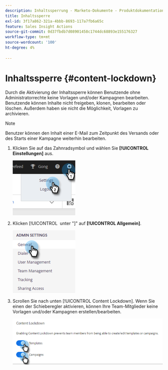 ```yaml
---
description: Inhaltssperrung - Marketo-Dokumente - Produktdokumentation
title: Inhaltssperre
exl-id: 3f17a862-321a-4bbb-8693-117a7fb6a65c
feature: Sales Insight Actions
source-git-commit: 0d37fbdb7d08901458c1744dc68893e155176327
workflow-type: tm+mt
source-wordcount: '100'
ht-degree: 4%

---
```


# Inhaltssperre {#content-lockdown}

Durch die Aktivierung der Inhaltssperre können Benutzende ohne Administratorrechte keine Vorlagen und/oder Kampagnen bearbeiten. Benutzende können Inhalte nicht freigeben, klonen, bearbeiten oder löschen. Außerdem haben sie nicht die Möglichkeit, Vorlagen zu archivieren.

>[!NOTE]
>
>Benutzer können den Inhalt einer E-Mail zum Zeitpunkt des Versands oder des Starts einer Kampagne weiterhin bearbeiten.

1. Klicken Sie auf das Zahnradsymbol und wählen Sie **[!UICONTROL Einstellungen]** aus.

   ![](assets/content-lockdown-1.png)

1. Klicken [!UICONTROL &#x200B; unter &quot;]&quot; auf **[!UICONTROL Allgemein]**.

   ![](assets/content-lockdown-2.png)

1. Scrollen Sie nach unten [!UICONTROL Content Lockdown]. Wenn Sie einen der Schieberegler aktivieren, können Ihre Team-Mitglieder keine Vorlagen und/oder Kampagnen erstellen/bearbeiten.

   ![](assets/content-lockdown-3.png)
